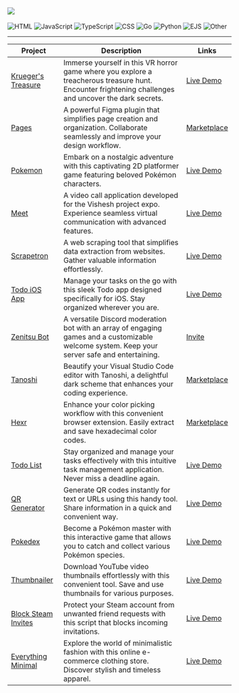 ![](https://github.com/rohzzn/rohzzn/blob/main/Gif.gif)
---

![HTML](https://img.shields.io/static/v1?style=flat-square&label=%E2%A0%80&color=555&labelColor=%23e34c26&message=HTML%EF%B8%B150.1%25)
![JavaScript](https://img.shields.io/static/v1?style=flat-square&label=%E2%A0%80&color=555&labelColor=%23f1e05a&message=JavaScript%EF%B8%B131.6%25)
![TypeScript](https://img.shields.io/static/v1?style=flat-square&label=%E2%A0%80&color=555&labelColor=%233178c6&message=TypeScript%EF%B8%B19.3%25)
![CSS](https://img.shields.io/static/v1?style=flat-square&label=%E2%A0%80&color=555&labelColor=%23563d7c&message=CSS%EF%B8%B15.3%25)
![Go](https://img.shields.io/static/v1?style=flat-square&label=%E2%A0%80&color=555&labelColor=%2300ADD8&message=Go%EF%B8%B11.6%25)
![Python](https://img.shields.io/static/v1?style=flat-square&label=%E2%A0%80&color=555&labelColor=%233572A5&message=Python%EF%B8%B11.1%25)
![EJS](https://img.shields.io/static/v1?style=flat-square&label=%E2%A0%80&color=555&labelColor=%23a91e50&message=EJS%EF%B8%B10.4%25)
![Other](https://img.shields.io/static/v1?style=flat-square&label=%E2%A0%80&color=555&labelColor=%23ededed&message=Other%EF%B8%B10.2%25)

---
| Project                                                      | Description                                                  | Links                                                        |
| ------------------------------------------------------------ | ------------------------------------------------------------ | ------------------------------------------------------------ |
| [Krueger's Treasure](https://github.com/KlepticGames/KruegersTreasue) | Immerse yourself in this VR horror game where you explore a treacherous treasure hunt. Encounter frightening challenges and uncover the dark secrets. | [Live Demo](https://github.com/KlepticGames/)                |
| [Pages](https://github.com/rohzzn/pages)                     | A powerful Figma plugin that simplifies page creation and organization. Collaborate seamlessly and improve your design workflow. | [Marketplace](https://www.figma.com/community/plugin/1106104074775818911/Pages) |
| [Pokemon](https://github.com/rohzzn/pokemon)                 | Embark on a nostalgic adventure with this captivating 2D platformer game featuring beloved Pokémon characters. | [Live Demo](https://rohzzn.github.io/pokemon/)               |
| [Meet](https://github.com/rohzzn/meet)                  | A video call application developed for the Vishesh project expo. Experience seamless virtual communication with advanced features. | [Live Demo](https://ckvyqugj7184663idk0i811d0su-8rbb2fvau-calatop.vercel.app/authenticate) |
| [Scrapetron](https://github.com/rohzzn/scrapetron)           | A web scraping tool that simplifies data extraction from websites. Gather valuable information effortlessly. | [Live Demo](https://pypi.org/project/scrapetron/)            |
| [Todo iOS App](https://github.com/rohzzn/todoapp)            | Manage your tasks on the go with this sleek Todo app designed specifically for iOS. Stay organized wherever you are. | [Live Demo](https://github.com/rohzzn/todoapp)               |
| [Zenitsu Bot](https://github.com/rohzzn/Zenitsu-bot)         | A versatile Discord moderation bot with an array of engaging games and a customizable welcome system. Keep your server safe and entertaining. | [Invite](https://discord.com/oauth2/authorize?client_id=766218598913146901&permissions=8&scope=bot) |
| [Tanoshi](https://github.com/rohzzn/tanoshi)                 | Beautify your Visual Studio Code editor with Tanoshi, a delightful dark scheme that enhances your coding experience. | [Marketplace](https://marketplace.visualstudio.com/items?itemName=RohanSanjeev.tanoshi) |
| [Hexr](https://github.com/rohzzn/hexpicker)            | Enhance your color picking workflow with this convenient browser extension. Easily extract and save hexadecimal color codes. | [Marketplace](https://chrome.google.com/webstore/detail/hex-picker/jmnkgndafoldkblpnmmollbgkdfemmfc/related?hl=en-GB&authuser=3) |
| [Todo List](https://github.com/rohzzn/todo)                  | Stay organized and manage your tasks effectively with this intuitive task management application. Never miss a deadline again. | [Live Demo](https://rohzzn.github.io/Todo/)                  |
| [QR Generator](https://github.com/rohzzn/qr)                 | Generate QR codes instantly for text or URLs using this handy tool. Share information in a quick and convenient way. | [Live Demo](https://rohzzn.github.io/qr/)                    |
| [Pokedex](https://rohzzn.github.io/pokemon/)                 | Become a Pokémon master with this interactive game that allows you to catch and collect various Pokémon species. | [Live Demo](https://rohzzn.github.io/pokedex/)               |
| [Thumbnailer](https://github.com/rohzzn/thumbnails) | Download YouTube video thumbnails effortlessly with this convenient tool. Save and use thumbnails for various purposes. | [Live Demo](https://rohzzn.github.io/thumbnails/)            |
| [Block Steam Invites](https://github.com/rohzzn/Block-Steam-Invites) | Protect your Steam account from unwanted friend requests with this script that blocks incoming invitations. | [Live Demo](https://www.youtube.com/watch?v=KhLYxv3iry0&ab_channel=rohzzn) |
| [Everything Minimal](https://github.com/EverythingMinimal)   | Explore the world of minimalistic fashion with this online e-commerce clothing store. Discover stylish and timeless apparel. | [Live Demo](https://github.com/EverythingMinimal)            |
